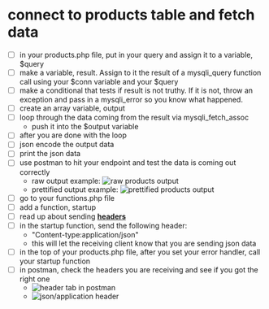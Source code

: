 # connect to products table and fetch data

- [ ] in your products.php file, put in your query and assign it to a variable, $query
- [ ] make a variable, result.  Assign to it the result of a mysqli_query function call using your $conn variable and your $query
- [ ] make a conditional that tests if result is not truthy.  If it is not, throw an exception and pass in a mysqli_error so you know what happened.
- [ ] create an array variable, output
- [ ] loop through the data coming from the result via mysqli_fetch_assoc
    - push it into the $output variable
- [ ] after you are done with the loop
- [ ] json encode the output data
- [ ] print the json data
- [ ] use postman to hit your endpoint and test the data is coming out correctly
    * raw output example: ![raw products output](assets/be04_1.png)
    * prettified output example: ![prettified products output](assets/be04_2.png)
- [ ] go to your functions.php file
- [ ] add a function, startup
- [ ] read up about sending [**headers**](header("Content-type:application/json");)
- [ ] in the startup function, send the following header:
    * "Content-type:application/json"
    * this will let the receiving client know that you are sending json data
- [ ] in the top of your products.php file, after you set your error handler, call your startup function
- [ ] in postman, check the headers you are receiving and see if you got the right one
    * ![header tab in postman](assets/be04_3.png)
    * ![json/application header](assets/be04_4.png)

